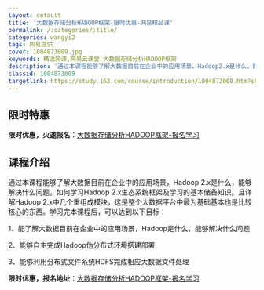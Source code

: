 ```yaml
---
layout: default
title: '大数据存储分析HADOOP框架-限时优惠-网易精品课'
permalink: /:categories/:title/
categories: wangyi2
tags: 网易提供
cover: 1004873009.jpg
keywords: 精选网课,网易云课堂,大数据存储分析HADOOP框架
description: '通过本课程能够了解大数据目前在企业中的应用场景，Hadoop2.x是什么，能够解决什么问题，如何学习Hadoop2.x生'
classid: 1004873009
targetlink: https://study.163.com/course/introduction/1004873009.htm?share=1&shareId=1025206652&utm_campaign=share&utm_medium=iphoneShare&utm_source=&utm_u=1025206652
---
```


## 限时特惠

**限时优惠，火速报名**：[大数据存储分析HADOOP框架-报名学习](https://study.163.com/course/introduction/1004873009.htm?share=1&shareId=1025206652&utm_campaign=share&utm_medium=iphoneShare&utm_source=&utm_u=1025206652)

## 课程介绍

通过本课程能够了解大数据目前在企业中的应用场景，Hadoop 2.x是什么，能够解决什么问题，如何学习Hadoop 2.x生态系统框架及学习的基本储备知识。且详解Hadoop 2.x中几个重组成模块，这是整个大数据平台中最为基础基本也是比较核心的东西。学习完本课程后，可以达到以下目标：

 1、能了解大数据目前在企业中的应用场景，Hadoop是什么，能够解决什么问题

 2、能够自主完成Hadoop伪分布式环境搭建部署

 3、能够利用分布式文件系统HDFS完成相应大数据文件处理

**限时优惠，报名地址**：[大数据存储分析HADOOP框架-报名学习](https://study.163.com/course/introduction/1004873009.htm?share=1&shareId=1025206652&utm_campaign=share&utm_medium=iphoneShare&utm_source=&utm_u=1025206652)

